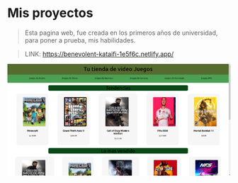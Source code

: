 # Mis proyectos

> Esta pagina web, fue creada en los primeros años de universidad, para poner a prueba, mis habilidades.

> LINK:
https://benevolent-kataifi-1e5f6c.netlify.app/

![](Imagenes//primera.png)